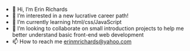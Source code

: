- 👋 Hi, I’m Erin Richards
- 👀 I’m interested in a new lucrative career path!
- 🌱 I’m currently learning html/css/JavaScript
- 💞️ I’m looking to collaborate on small introduction projects to help me better understand basic front-end web development 
- 📫 How to reach me erinmrichards@yahoo.com

<!---
eRichards11/eRichards11 is a ✨ special ✨ repository because its `README.md` (this file) appears on your GitHub profile.
You can click the Preview link to take a look at your changes.
--->
